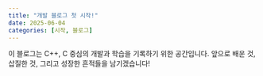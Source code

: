 ```yaml
---
title: "개발 블로그 첫 시작!"
date: 2025-06-04
categories: [시작, 블로그]
---
```


이 블로그는 C++, C 중심의 개발과 학습을 기록하기 위한 공간입니다.
앞으로 배운 것, 삽질한 것, 그리고 성장한 흔적들을 남기겠습니다!